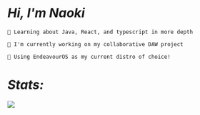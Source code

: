 # _Hi, I'm Naoki_

```🎴 Learning about Java, React, and typescript in more depth```

```💯 I'm currently working on my collaborative DAW project ```

```🐧 Using EndeavourOS as my current distro of choice!```

# _Stats:_

![](https://github-readme-stats.vercel.app/api/top-langs/?username=NaokiTM&lang_count=20&layout=pie&theme=dark&include_all_commits=true)
